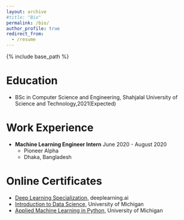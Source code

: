 ```yaml
---
layout: archive
#title: "Bio"
permalink: /bio/
author_profile: true
redirect_from:
  - /resume
---
```


{% include base_path %}

Education
======
* BSc in Computer Science and Engineering, Shahjalal University of Science and Technology,2021(Expected)


Work Experience
======
* <b>Machine Learning Engineer Intern</b> June 2020 - August 2020
  * Pioneer Alpha
  * Dhaka, Bangladesh

Online Certificates
=====
  * [Deep Learning Specialization,](https://www.coursera.org/account/accomplishments/specialization/NM9SMAJW9USM) deeplearning.ai
  * [Introduction to Data Science,](https://www.coursera.org/account/accomplishments/verify/XYQ25BJD9PA6) University of Michigan
  * [Applied Machine Learning in Python,](https://www.coursera.org/account/accomplishments/verify/LS77LUGT2WBK) University of Michigan